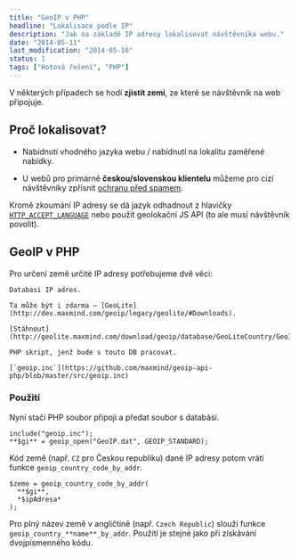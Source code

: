 ```yaml
---
title: "GeoIP v PHP"
headline: "Lokalisace podle IP"
description: "Jak na základě IP adresy lokalisovat návštěvníka webu."
date: "2014-05-11"
last_modification: "2014-05-16"
status: 1
tags: ["Hotová řešení", "PHP"]
---
```


V některých případech se hodí **zjistit zemi**, ze které se návštěvník na web připojuje.

## Proč lokalisovat?

  - Nabídnutí vhodného jazyka webu / nabídnutí na lokalitu zaměřené nabídky.

  - U webů pro primárně **českou/slovenskou klientelu** můžeme pro cizí návštěvníky zpřísnit [ochranu před spamem](/spam).

Kromě zkoumání IP adresy se dá jazyk odhadnout z hlavičky [`HTTP_ACCEPT_LANGUAGE`](/server#http-accept-language) nebo použít geolokační JS API (to ale musí návštěvník povolit).

## GeoIP v PHP

Pro určení země určité IP adresy potřebujeme dvě věci:

    Databasi IP adres.

    Ta může být i zdarma – [GeoLite](http://dev.maxmind.com/geoip/legacy/geolite/#Downloads).

    [Stáhnout](http://geolite.maxmind.com/download/geoip/database/GeoLiteCountry/GeoIP.dat.gz)

    PHP skript, jenž bude s touto DB pracovat.

    [`geoip.inc`](https://github.com/maxmind/geoip-api-php/blob/master/src/geoip.inc)

### Použití

Nyní stačí PHP soubor připoji a předat soubor s databásí.

```
include("geoip.inc");
**$gi** = geoip_open("GeoIP.dat", GEOIP_STANDARD);
```

Kód země (např. `CZ` pro Českou republiku) dané IP adresy potom vrátí funkce `geoip_country_code_by_addr`.

```
$zeme = geoip_country_code_by_addr(
  **$gi**, 
  *$ipAdresa*
);
```

Pro plný název země v angličtině (např. `Czech Republic`) slouží funkce `geoip_country_**name**_by_addr`. Použití je stejné jako při získávání dvojpísmenného kódu.